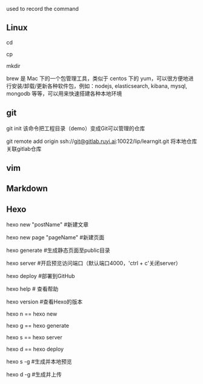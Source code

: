 used to record the command 

## Linux

cd

cp

mkdir


brew 是 Mac 下的一个包管理工具，类似于 centos 下的 yum，可以很方便地进行安装/卸载/更新各种软件包，例如：nodejs, elasticsearch, kibana, mysql, mongodb 等等，可以用来快速搭建各种本地环境

## git 
git init    该命令把工程目录（demo）变成Git可以管理的仓库

git remote add origin ssh://git@gitlab.ruyi.ai:10022/lip/learngit.git 将本地仓库关联gitlab仓库



## vim



## Markdown

## Hexo

hexo new "postName" #新建文章

hexo new page "pageName" #新建页面

hexo generate #生成静态页面至public目录

hexo server #开启预览访问端口（默认端口4000，'ctrl + c'关闭server）

hexo deploy #部署到GitHub

hexo help  # 查看帮助

hexo version  #查看Hexo的版本

hexo n == hexo new

hexo g == hexo generate

hexo s == hexo server

hexo d == hexo deploy

hexo s -g #生成并本地预览

hexo d -g #生成并上传
